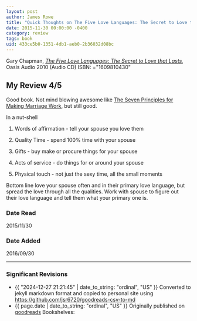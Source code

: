 ```yaml
---
layout: post
author: James Rowe
title: "Quick Thoughts on The Five Love Languages: The Secret to Love that Lasts"
date: 2015-11-30 00:00:00 -0400
category: review
tags: book 
uid: 433ce5b0-1351-4db1-aeb0-2b36032d08bc
---
```


Gary Chapman, *[The Five Love Languages: The Secret to Love that Lasts](https://www.goodreads.com/book/show/12962711)*,  Oasis Audio 2010 (Audio CD) ISBN: ="1609810430"

## My Review 4/5

Good book. Not mind blowing awesome like [The Seven Principles for Making Marriage Work](https://www.goodreads.com/book/show/849380), but still good.

In a nut-shell

1. Words of affirmation - tell your spouse you love them

2. Quality Time - spend 100% time with your spouse

3. Gifts - buy make or procure things for your spouse

4. Acts of service - do things for or around your spouse

5. Physical touch - not just the sexy time, all the small moments

Bottom line love your spouse often and in their primary love language, but spread the love through all the qualities. Work with spouse to figure out their love language and tell them what your primary one is.

### Date Read
2015/11/30

### Date Added
2016/09/30

---

### Significant Revisions

- {{ "2024-12-27 21:21:45" | date_to_string: "ordinal", "US" }} Converted to jekyll markdown format and copied to personal site using <https://github.com/jsr6720/goodreads-csv-to-md>
- {{ page.date | date_to_string: "ordinal", "US" }} Originally published on [goodreads](https://www.goodreads.com) Bookshelves: 